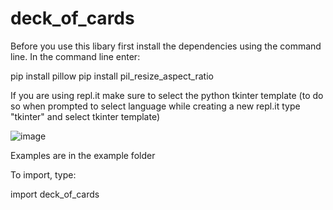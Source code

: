 # deck_of_cards


Before you use this libary first install the dependencies using the command line. In the command line enter:

pip install pillow
pip install pil_resize_aspect_ratio

If you are using repl.it make sure to select the python tkinter template (to do so when prompted to select language while creating a new repl.it type "tkinter" and select tkinter template)

![image](https://user-images.githubusercontent.com/51930471/153002418-bb7d2d64-2ba8-40a2-ba54-4f42b7cffa8d.png)

Examples are in the example folder

To import, type:

import deck_of_cards
